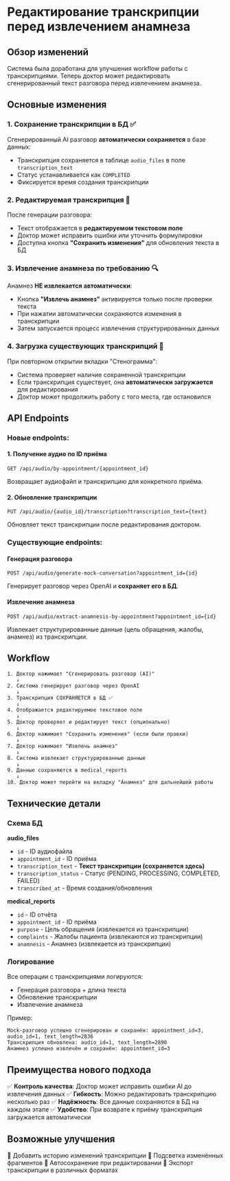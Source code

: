 # Редактирование транскрипции перед извлечением анамнеза

## Обзор изменений

Система была доработана для улучшения workflow работы с транскрипциями. Теперь доктор может редактировать сгенерированный текст разговора перед извлечением анамнеза.

## Основные изменения

### 1. Сохранение транскрипции в БД ✅

Сгенерированный AI разговор **автоматически сохраняется** в базе данных:
- Транскрипция сохраняется в таблице `audio_files` в поле `transcription_text`
- Статус устанавливается как `COMPLETED`
- Фиксируется время создания транскрипции

### 2. Редактируемая транскрипция 📝

После генерации разговора:
- Текст отображается в **редактируемом текстовом поле**
- Доктор может исправить ошибки или уточнить формулировки
- Доступна кнопка **"Сохранить изменения"** для обновления текста в БД

### 3. Извлечение анамнеза по требованию 🔍

Анамнез **НЕ извлекается автоматически**:
- Кнопка **"Извлечь анамнез"** активируется только после проверки текста
- При нажатии автоматически сохраняются изменения в транскрипции
- Затем запускается процесс извлечения структурированных данных

### 4. Загрузка существующих транскрипций 🔄

При повторном открытии вкладки "Стенограмма":
- Система проверяет наличие сохраненной транскрипции
- Если транскрипция существует, она **автоматически загружается** для редактирования
- Доктор может продолжить работу с того места, где остановился

## API Endpoints

### Новые endpoints:

#### 1. Получение аудио по ID приёма
```
GET /api/audio/by-appointment/{appointment_id}
```
Возвращает аудиофайл и транскрипцию для конкретного приёма.

#### 2. Обновление транскрипции
```
PUT /api/audio/{audio_id}/transcription?transcription_text={text}
```
Обновляет текст транскрипции после редактирования доктором.

### Существующие endpoints:

#### Генерация разговора
```
POST /api/audio/generate-mock-conversation?appointment_id={id}
```
Генерирует разговор через OpenAI и **сохраняет его в БД**.

#### Извлечение анамнеза
```
POST /api/audio/extract-anamnesis-by-appointment?appointment_id={id}
```
Извлекает структурированные данные (цель обращения, жалобы, анамнез) из транскрипции.

## Workflow

```
1. Доктор нажимает "Сгенерировать разговор (AI)"
   ↓
2. Система генерирует разговор через OpenAI
   ↓
3. Транскрипция СОХРАНЯЕТСЯ в БД ✅
   ↓
4. Отображается редактируемое текстовое поле
   ↓
5. Доктор проверяет и редактирует текст (опционально)
   ↓
6. Доктор нажимает "Сохранить изменения" (если были правки)
   ↓
7. Доктор нажимает "Извлечь анамнез"
   ↓
8. Система извлекает структурированные данные
   ↓
9. Данные сохраняются в medical_reports
   ↓
10. Доктор может перейти на вкладку "Анамнез" для дальнейшей работы
```

## Технические детали

### Схема БД

**audio_files**
- `id` - ID аудиофайла
- `appointment_id` - ID приёма
- `transcription_text` - **Текст транскрипции (сохраняется здесь)**
- `transcription_status` - Статус (PENDING, PROCESSING, COMPLETED, FAILED)
- `transcribed_at` - Время создания/обновления

**medical_reports**
- `id` - ID отчёта
- `appointment_id` - ID приёма
- `purpose` - Цель обращения (извлекается из транскрипции)
- `complaints` - Жалобы пациента (извлекаются из транскрипции)
- `anamnesis` - Анамнез (извлекается из транскрипции)

### Логирование

Все операции с транскрипциями логируются:
- Генерация разговора + длина текста
- Обновление транскрипции
- Извлечение анамнеза

Пример:
```
Mock-разговор успешно сгенерирован и сохранён: appointment_id=3, audio_id=1, text_length=2836
Транскрипция обновлена: audio_id=1, text_length=2890
Анамнез успешно извлечён и сохранён: appointment_id=3
```

## Преимущества нового подхода

✅ **Контроль качества**: Доктор может исправить ошибки AI до извлечения данных
✅ **Гибкость**: Можно редактировать транскрипцию несколько раз
✅ **Надёжность**: Все данные сохраняются в БД на каждом этапе
✅ **Удобство**: При возврате к приёму транскрипция загружается автоматически

## Возможные улучшения

🔮 Добавить историю изменений транскрипции
🔮 Подсветка изменённых фрагментов
🔮 Автосохранение при редактировании
🔮 Экспорт транскрипции в различных форматах


